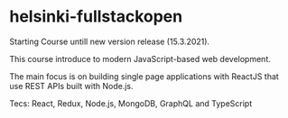 # helsinki-fullstackopen
Starting Course untill new version release (15.3.2021).

This course introduce to modern JavaScript-based web development.

The main focus is on building single page applications with ReactJS that use REST APIs built with Node.js.

Tecs: React, Redux, Node.js, MongoDB, GraphQL and TypeScript
